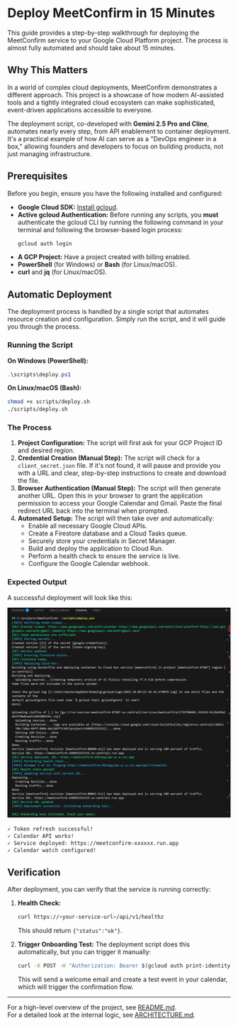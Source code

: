 # Deploy MeetConfirm in 15 Minutes

This guide provides a step-by-step walkthrough for deploying the MeetConfirm service to your Google Cloud Platform project. The process is almost fully automated and should take about 15 minutes.

## Why This Matters

In a world of complex cloud deployments, MeetConfirm demonstrates a different approach. This project is a showcase of how modern AI-assisted tools and a tightly integrated cloud ecosystem can make sophisticated, event-driven applications accessible to everyone.

The deployment script, co-developed with **Gemini 2.5 Pro and Cline**, automates nearly every step, from API enablement to container deployment. It's a practical example of how AI can serve as a "DevOps engineer in a box," allowing founders and developers to focus on building products, not just managing infrastructure.

## Prerequisites

Before you begin, ensure you have the following installed and configured:

*   **Google Cloud SDK:** [Install gcloud](https://cloud.google.com/sdk/docs/install).
*   **Active gcloud Authentication:** Before running any scripts, you **must** authenticate the gcloud CLI by running the following command in your terminal and following the browser-based login process:
    ```bash
    gcloud auth login
    ```
*   **A GCP Project:** Have a project created with billing enabled.
*   **PowerShell** (for Windows) or **Bash** (for Linux/macOS).
*   **curl** and **jq** (for Linux/macOS).

## Automatic Deployment

The deployment process is handled by a single script that automates resource creation and configuration. Simply run the script, and it will guide you through the process.

### Running the Script

**On Windows (PowerShell):**

```powershell
.\scripts\deploy.ps1
```

**On Linux/macOS (Bash):**

```bash
chmod +x scripts/deploy.sh
./scripts/deploy.sh
```

### The Process

1.  **Project Configuration:** The script will first ask for your GCP Project ID and desired region.
2.  **Credential Creation (Manual Step):** The script will check for a `client_secret.json` file. If it's not found, it will pause and provide you with a URL and clear, step-by-step instructions to create and download the file.
3.  **Browser Authentication (Manual Step):** The script will then generate another URL. Open this in your browser to grant the application permission to access your Google Calendar and Gmail. Paste the final redirect URL back into the terminal when prompted.
4.  **Automated Setup:** The script will then take over and automatically:
    *   Enable all necessary Google Cloud APIs.
    *   Create a Firestore database and a Cloud Tasks queue.
    *   Securely store your credentials in Secret Manager.
    *   Build and deploy the application to Cloud Run.
    *   Perform a health check to ensure the service is live.
    *   Configure the Google Calendar webhook.

### Expected Output

A successful deployment will look like this:

![Deployment Script Screenshot](images/deploy_screenshot.png)

```
✓ Token refresh successful!
✓ Calendar API works!
✓ Service deployed: https://meetconfirm-xxxxxx.run.app
✓ Calendar watch configured!
```

## Verification

After deployment, you can verify that the service is running correctly:

1.  **Health Check:**
    ```bash
    curl https://<your-service-url>/api/v1/healthz
    ```
    This should return `{"status":"ok"}`.

2.  **Trigger Onboarding Test:**
    The deployment script does this automatically, but you can trigger it manually:
    ```bash
    curl -X POST -H "Authorization: Bearer $(gcloud auth print-identity-token)" https://<your-service-url>/api/v1/onboarding/run-test
    ```
    This will send a welcome email and create a test event in your calendar, which will trigger the confirmation flow.

---

For a high-level overview of the project, see [README.md](README.md).  
For a detailed look at the internal logic, see [ARCHITECTURE.md](ARCHITECTURE.md).
